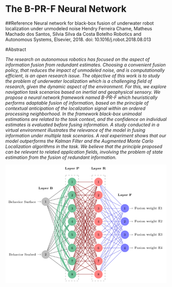 # The B-PR-F Neural Network

##Reference
Neural network for black-box fusion of underwater robot localization under unmodeled noise
Hendry Ferreira Chame, Matheus Machado dos Santos, Sílvia Silva da Costa Botelho
Robotics and Autonomous Systems, Elsevier, 2018. doi: 10.1016/j.robot.2018.08.013

#Abstract

*The research on autonomous robotics has focused on the aspect of information fusion from redundant estimates. Choosing a convenient fusion policy, that reduces the impact of unmodeled noise, and is computationally efficient, is an open research issue. The objective of this work is to study the problem of underwater localization which is a challenging field of research, given the dynamic aspect of the environment. For this, we explore navigation task scenarios based on inertial and geophysical sensory. We propose a neural network framework named B-PR-F which heuristically performs adaptable fusion of information, based on the principle of contextual anticipation of the localization signal within an ordered processing neighborhood. In the framework black-box unimodal estimations are related to the task context, and the confidence on individual estimates is evaluated before fusing information. A study conducted in a virtual environment illustrates the relevance of the model in fusing information under multiple task scenarios. A real experiment shows that our model outperforms the Kalman Filter and the Augmented Monte Carlo Localization algorithms in the task. We believe that the principle proposed can be relevant to related application fields, involving the problem of state estimation from the fusion of redundant information.*



![The B-PR-F network structure](Images/B-PF-R.png)
